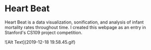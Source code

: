 # Heart Beat

Heart Beat is a data visualization, sonification, and analysis of infant mortality rates throughout time. I created this webpage as an entry in Stanford's CS109 project competition. 

![Alt Text](2019-12-18 19.58.45.gif)
